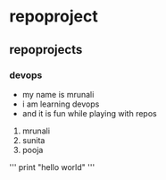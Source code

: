 # repoproject

## repoprojects
### devops
- my name is mrunali
- i am learning devops
- and it is fun while playing with repos
1. mrunali
2. sunita
3. pooja
   
'''
  print "hello world"
'''
